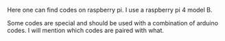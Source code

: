 Here one can find codes on raspberry pi. I use a raspberry pi 4 model B.

Some codes are special and should be used with a combination of arduino codes. I will mention which codes are paired with what.
